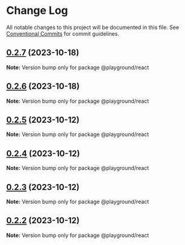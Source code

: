 # Change Log

All notable changes to this project will be documented in this file.
See [Conventional Commits](https://conventionalcommits.org) for commit guidelines.

## [0.2.7](https://github.com/paulAlexSerban/prj--react-playground-typescript/compare/@playground/react@0.2.6...@playground/react@0.2.7) (2023-10-18)

**Note:** Version bump only for package @playground/react

## [0.2.6](https://github.com/paulAlexSerban/prj--react-playground-typescript/compare/@playground/react@0.2.5...@playground/react@0.2.6) (2023-10-18)

**Note:** Version bump only for package @playground/react

## [0.2.5](https://github.com/paulAlexSerban/prj--react-playground-typescript/compare/@playground/react@0.2.4...@playground/react@0.2.5) (2023-10-12)

**Note:** Version bump only for package @playground/react

## [0.2.4](https://github.com/paulAlexSerban/prj--react-playground-typescript/compare/@playground/react@0.2.3...@playground/react@0.2.4) (2023-10-12)

**Note:** Version bump only for package @playground/react

## [0.2.3](https://github.com/paulAlexSerban/prj--react-playground-typescript/compare/@playground/react@0.2.2...@playground/react@0.2.3) (2023-10-12)

**Note:** Version bump only for package @playground/react

## [0.2.2](https://github.com/paulAlexSerban/prj--react-playground-typescript/compare/@playground/react@0.2.1...@playground/react@0.2.2) (2023-10-12)

**Note:** Version bump only for package @playground/react
